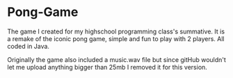 # Pong-Game
The game I created for my highschool programming class's summative. 
It is a remake of the iconic pong game, simple and fun to play with 2 players.
All coded in Java.

Originally the game also included a music.wav file but since gitHub wouldn't let me upload anything bigger than 25mb I removed
it for this version. 


